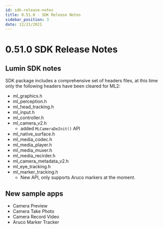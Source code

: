 ```yaml
---
id: sdk-release-notes
title: 0.51.0 - SDK Release Notes
sidebar_position: 3
date: 12/21/2021
---
```



# 0.51.0 SDK Release Notes

## Lumin SDK notes

SDK package includes a comprehensive set of headers files, at this time only the following headers have been cleared for ML2:

- ml_graphics.h
- ml_perception.h
- ml_head_tracking.h
- ml_input.h
- ml_controller.h
- ml_camera_v2.h 
  - added `MLCameraDeInit()` API
- ml_native_surface.h
- ml_media_codec.h
- ml_media_player.h
- ml_media_muxer.h
- ml_media_recirder.h
- ml_camera_metadata_v2.h
- ml_eye_tracking.h
- ml_marker_tracking.h 
  - New API, only supports Aruco markers at the moment.

## New sample apps

- Camera Preview
- Camera Take Photo
- Camera Record Video
- Aruco Marker Tracker
